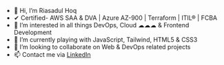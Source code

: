 - 👋 Hi, I’m Riasadul Hoq
- ✔ Certified- AWS SAA & DVA | Azure AZ-900 | Terraform | ITIL® | FCBA
- 👀 I’m interested in all things DevOps, Cloud ☁☁☁ & Frontend Development
- 🌱 I’m currently playing with JavaScript<i class="fa-brands fa-js"></i>, Tailwind, HTML5 & CSS3
- 💞️ I’m looking to collaborate on Web & DevOps related projects
- 📫 Contact me via [LinkedIn](https://www.linkedin.com/in/mrhoq/)

<!---
riasadul-hoq/riasadul-hoq is a ✨ special ✨ repository because its `README.md` (this file) appears on your GitHub profile.
You can click the Preview link to take a look at your changes.
--->
